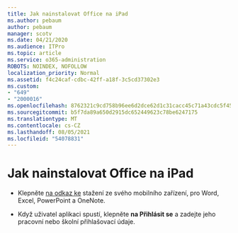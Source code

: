 ```yaml
---
title: Jak nainstalovat Office na iPad
ms.author: pebaum
author: pebaum
manager: scotv
ms.date: 04/21/2020
ms.audience: ITPro
ms.topic: article
ms.service: o365-administration
ROBOTS: NOINDEX, NOFOLLOW
localization_priority: Normal
ms.assetid: f4c24caf-cdbc-42ff-a18f-3c5cd37302e3
ms.custom:
- "649"
- "2000016"
ms.openlocfilehash: 8762321c9cd758b96ee6d2dce62d1c31cacc45c71a43cdc5f454ea04fe6a24f2
ms.sourcegitcommit: b5f7da89a650d2915dc652449623c78be6247175
ms.translationtype: MT
ms.contentlocale: cs-CZ
ms.lasthandoff: 08/05/2021
ms.locfileid: "54078831"
---
```

# <a name="how-to-install-office-on-an-ipad"></a>Jak nainstalovat Office na iPad

- Klepněte [na odkaz ke](https://support.office.com/article/9df6d10c-7281-4671-8666-6ca8e339b628?wt.mc_id=Alchemy_ClientDIA) stažení ze svého mobilního zařízení, pro Word, Excel, PowerPoint a OneNote.

- Když uživatel aplikaci spustí, klepněte **na Přihlásit se** a zadejte jeho pracovní nebo školní přihlašovací údaje.
